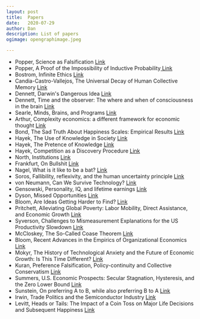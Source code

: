 ```yaml
---
layout: post
title:	Papers
date:	2020-07-29
author:	Dan
description: List of papers
ogimage: opengraphimage.jpeg

---
```


*   Popper, Science as Falsification [Link](https://www.evernote.com/l/AKyT56m2j-pLd7uDSQH9xrGKNyzeupe9Al4)
*   Popper, A Proof of the Impossibility of Inductive Probability[ Link](https://www.evernote.com/l/AKzY2dqa7W1Po7yliTJ3R37L53chVnoqI9I)
*   Bostrom, Infinite Ethics [Link](https://www.evernote.com/l/AKw3MURD2S9AnZvZAOssM-6djClCMqPIA90)
*   Candia-Castro-Vallejos, The Universal Decay of Human Collective Memory [Link](https://www.evernote.com/l/AKx1u2JU1txJ-og1KnDHv4jyUTHVeamk1z4)
*   Dennett, Darwin's Dangerous Idea [Link](https://www.evernote.com/l/AKx5EuT932BK8aa270IAAWvXLEmBD-M_2Mw)
*   Dennett, Time and the observer: The where and when of consciousness in the brain [Link](https://www.evernote.com/l/AKxAyYf0xKRNA6y5Uuhxau5QN0tRfAPkpLk)
*   Searle, Minds, Brains, and Programs [Link](https://content.evernote.com/shard/s172/sh/3a599400-9799-4416-8354-876a023a6a3c/4138a8a596eb98ea/res/69344d77-00e4-417c-9dae-afa34d23ba25/Searle,%20Minds,%20Brains,%20and%20Programs.pdf)
*   Arthur, Complexity economics: a different framework for economic thought [Link](https://www.evernote.com/l/AKyS_Q8YomJNn7--3-t9eGQiIqepGPIhyew)
*   Bond, The Sad Truth About Happiness Scales: Empirical Results [Link](https://www.evernote.com/l/AKzebCTTyFlFXaaHeV3qw1A_cEUkuX9SCqE)
*   Hayek, The Use of Knowledge in Society [Link](https://www.evernote.com/l/AKw-jg2OgRxLbqLDJiuaDjJsOn76FY58INI)
*   Hayek, The Pretence of Knowledge [Link](https://www.evernote.com/l/AKyPQ0nJiERIgZ3fcHinTJiFESLkLZiaeB0)
*   Hayek, Competition as a Discovery Procedure [Link](https://www.evernote.com/l/AKzYn0fxCCFOi5EBlRKKmwPDp3W-3jml7-0)
*   North, Institutions [Link](https://www.evernote.com/l/AKwhHHICJyhKWLmMYHPfFZ7wRn52KjGkGZk)
*   Frankfurt, On Bullshit [Link](https://www.evernote.com/l/AKzVo9oTHRZPxLOaYErqIJNNqYmaJ9-3BSc)
*   Nagel, What is it like to be a bat? [Link](https://www.evernote.com/l/AKyZ6chRLbZMa6DqX7zshpkL7sh6olpccM8)
*   Soros, Fallibility, reflexivity, and the human uncertainty principle [Link](https://www.evernote.com/l/AKzXJIALH3FL27caZge2crqee3OophyeWUY)
*   von Neumann, Can We Survive Technology? [Link](https://www.evernote.com/l/AKyjSPHc3bJOOInEphUX7hRY119myPGY64w)
*   Gensowski, Personality, IQ, and lifetime earnings [Link](https://www.evernote.com/l/AKy6wUQ_SJBAa5HrINHZaRWPO73AzrHZXHo)
*   Dyson, Missed Opportunities [Link](https://www.evernote.com/l/AKySK1-glMhA8400nbGyZd6bx5V8YYebLiU)
*   Bloom, Are Ideas Getting Harder to Find? [Link](https://www.evernote.com/l/AKyBe_gn-2FM1aCmOrhtCQeBh1rGuVmvl8w)
*   Pritchett, Alleviating Global Poverty: Labor Mobility, Direct Assistance, and Economic Growth [Link](https://www.evernote.com/l/AKzn6IGMrJJPEZZP541zy_ZVTYWclN7g9rE)
*   Syverson, Challenges to Mismeasurement Explanations for the US Productivity Slowdown [Link](https://www.evernote.com/l/AKzEsfiE3BhOfa1WAp3B8CkOffmtVKcBGko)
*   McCloskey, The So-Called Coase Theorem [Link](https://www.evernote.com/l/AKy72KmXkgFFmaisUkl6om34enYkUNyNzy8)
*   Bloom, Recent Advances in the Empirics of Organizational Economics [Link](https://www.evernote.com/l/AKxVxVHbsHRGqLnBDwMGRzjaDXa_V1Ze1-4)
*   Mokyr, The History of Technological Anxiety and the Future of Economic Growth: Is This Time Different? [Link](https://www.evernote.com/l/AKzh7bjepX9JW5dh7PM0UbRiGROdIxBryJk)
*   Kuran, Preference Falsification, Policy-continuity and Collective Conservatism [Link](https://www.evernote.com/l/AKwTmd3NG6ZDJb04hFNDrl3z50hH09G2Mm4)
*   Summers, U.S. Economic Prospects: Secular Stagnation, Hysteresis, and the Zero Lower Bound [Link](https://www.evernote.com/l/AKwAVSqoUHJMtofEzyByy05OsGJyBe7d1gA)
*   Sunstein, On preferring A to B, while also preferring B to A [Link](https://www.evernote.com/l/AKyJIvuc_wZNqqQCDs_y7P1Fib4HZfJ0tlQ)
*   Irwin, Trade Politics and the Semiconductor Industry [Link](https://www.evernote.com/l/AKxCWLIh2AtA3KS8amdc_U2iDm66a0MxqH8)
*   Levitt, Heads or Tails: The Impact of a Coin Toss on Major Life Decisions and Subsequent Happiness [Link](https://www.evernote.com/l/AKwfDdQFajtAtZ3nC04x3T6a48TtpI-KCls)

